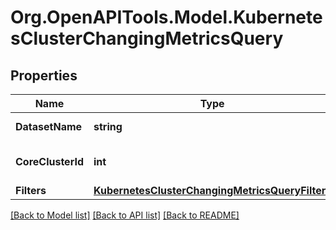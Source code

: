 # Org.OpenAPITools.Model.KubernetesClusterChangingMetricsQuery

## Properties

Name | Type | Description | Notes
------------ | ------------- | ------------- | -------------
**DatasetName** | **string** | Query name | 
**CoreClusterId** | **int** | ID of Kubernetes cluster | 
**Filters** | [**KubernetesClusterChangingMetricsQueryFilters**](KubernetesClusterChangingMetricsQueryFilters.md) |  | 

[[Back to Model list]](../README.md#documentation-for-models) [[Back to API list]](../README.md#documentation-for-api-endpoints) [[Back to README]](../README.md)

